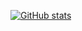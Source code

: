 [![GitHub stats](https://github-readme-stats.vercel.app/api?username=tneuqole&theme=midnight-purple&show_icons=true)](https://github.com/anuraghazra/github-readme-stats)
